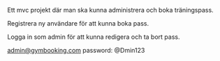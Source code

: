 Ett mvc projekt där man ska kunna administrera och boka träningspass. 

Registrera ny användare för att kunna boka pass.

Logga in som admin för att kunna redigera och ta bort pass.

admin@gymbooking.com
password: @Dmin123
